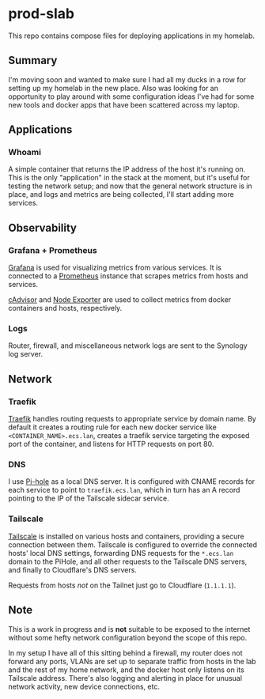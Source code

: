 # prod-slab

This repo contains compose files for deploying applications in my homelab.

## Summary

I'm moving soon and wanted to make sure I had all my ducks in a row for setting up my homelab in the new place. Also was looking for an opportunity to play around with some configuration ideas I've had for some new tools and docker apps that have been scattered across my laptop.

## Applications

### Whoami

A simple container that returns the IP address of the host it's running on. This is the only "application" in the stack at the moment, but it's useful for testing the network setup; and now that the general network structure is in place, and logs and metrics are being collected, I'll start adding more services.

## Observability

### Grafana + Prometheus

[Grafana](https://grafana.com/) is used for visualizing metrics from various services. It is connected to a [Prometheus](https://prometheus.io/) instance that scrapes metrics from hosts and services.

[cAdvisor](https://github.com/google/cadvisor) and [Node Exporter](https://github.com/prometheus/node_exporter) are used to collect metrics from docker containers and hosts, respectively.

<!-- ### Jaeger (todo) -->

### Logs

Router, firewall, and miscellaneous network logs are sent to the Synology log server.

<!-- todo: application logs -->

## Network

### Traefik

[Traefik](https://doc.traefik.io/traefik/routing/providers/docker/) handles routing requests to appropriate service by domain name. By default it creates a routing rule for each new docker service like `<CONTAINER_NAME>.ecs.lan`, creates a traefik service targeting the exposed port of the container, and listens for HTTP requests on port 80.

### DNS

I use [Pi-hole](https://pi-hole.net/) as a local DNS server. It is configured with CNAME records for each service to point to `traefik.ecs.lan`, which in turn has an A record pointing to the IP of the Tailscale sidecar service.

### Tailscale

[Tailscale](https://tailscale.com/use-cases/homelab) is installed on various hosts and containers, providing a secure connection between them. Tailscale is configured to override the connected hosts' local DNS settings, forwarding DNS requests for the `*.ecs.lan` domain to the PiHole, and all other requests to the Tailscale DNS servers, and finally to Cloudflare's DNS servers.

Requests from hosts _not_ on the Tailnet just go to Cloudflare (`1.1.1.1`).

## Note

This is a work in progress and is **not** suitable to be exposed to the internet without some hefty network configuration beyond the scope of this repo.

In my setup I have all of this sitting behind a firewall, my router does not forward any ports, VLANs are set up to separate traffic from hosts in the lab and the rest of my home network, and the docker host only listens on its Tailscale address. There's also logging and alerting in place for unusual network activity, new device connections, etc.



